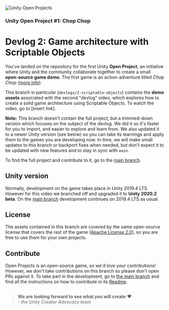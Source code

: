 ![Unity Open Projects](https://imgur.com/y9FjVJ7.jpg)
### Unity Open Project #1: Chop Chop
# Devlog 2: Game architecture with Scriptable Objects

You've landed on the repository for the first Unity **Open Project**, an initiative where Unity and the community collaborate together to create a small **open-source game demo**. The first game is an action-adventure titled _Chop Chop_ ([more info](https://open.codecks.io/unity-open-project-1/decks/32/card/126-what-is-this)).

This branch in particular (`devlogs/2-scriptable-objects`) contains the **demo assets** associated with the second "devlog" video, which explores how to create a solid game architecture using Scriptable Objects. To watch the video, go to [insert link].

**Note:** This branch doesn't contain the full project, but a trimmed-down version which focuses on the subject of the devlog. We did it so it's faster for you to import, and easier to explore and learn from. We also updated it to a newer Unity version (see below) so you can take its learnings and apply them to the games you are developing now. In time, we will make small updates to this branch or backport fixes when needed, but don't expect it to be updated with new features and to stay in sync with `main`.

To find the full project and contribute to it, go to the [main branch](https://github.com/UnityTechnologies/open-project-1).

## Unity version
Normally, development on the game takes place in Unity 2019.4 LTS. However for this video we branched off and upgraded it to **Unity 2020.2 beta**. On the [main branch](https://github.com/UnityTechnologies/open-project-1) development continues on 2019.4 LTS as usual.

## License
The assets contained in this branch are covered by the same open-source license that covers the rest of the game ([Apache License 2.0](https://github.com/UnityTechnologies/open-project-1/blob/main/LICENSE)), so you are free to use them for your own projects.

## Contribute
Open Projects is an open-source game, so we'd love your contributions! However, we don't take contributions on this branch so please don't open PRs against it.
To take part in the development, go to [the main branch](https://github.com/UnityTechnologies/open-project-1) and find all the instructions on how to contribute in its [Readme](https://github.com/UnityTechnologies/open-project-1/blob/main/README.md).

##

> **We are looking forward to see what you will create** ❤  
> *- the Unity Creator Advocacy team*
